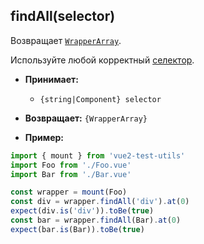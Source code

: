 ## findAll(selector)

Возвращает [`WrapperArray`](../wrapper-array/).

Используйте любой корректный [селектор](../selectors.md).

- **Принимает:**

  - `{string|Component} selector`

- **Возвращает:** `{WrapperArray}`

- **Пример:**

```js
import { mount } from 'vue2-test-utils'
import Foo from './Foo.vue'
import Bar from './Bar.vue'

const wrapper = mount(Foo)
const div = wrapper.findAll('div').at(0)
expect(div.is('div')).toBe(true)
const bar = wrapper.findAll(Bar).at(0)
expect(bar.is(Bar)).toBe(true)
```
